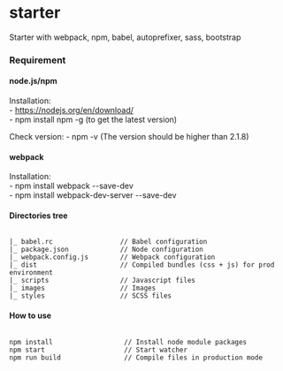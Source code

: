 # starter

Starter with webpack, npm, babel, autoprefixer, sass, bootstrap


### Requirement

#### node.js/npm
Installation: <br />
    - https://nodejs.org/en/download/ <br />
    - npm install npm -g (to get the latest version)

Check version:
    - npm -v (The version should be higher than 2.1.8)

#### webpack
Installation:<br />
    - npm install webpack --save-dev <br />
    - npm install webpack-dev-server --save-dev

#### Directories tree

```

|_ babel.rc                 // Babel configuration
|_ package.json             // Node configuration
|_ webpack.config.js        // Webpack configuration
|_ dist                     // Compiled bundles (css + js) for prod environment
|_ scripts                  // Javascript files
|_ images                   // Images
|_ styles                   // SCSS files

```

#### How to use

```

npm install                  // Install node module packages
npm start                    // Start watcher
npm run build                // Compile files in production mode

```
